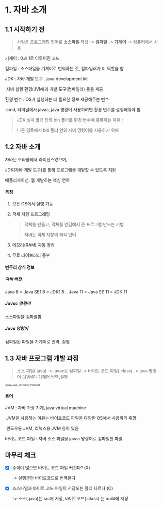 # 1. 자바 소개



## 1.1 시작하기 전

>  사람은 프로그래밍 언어로 **소스파일** 작성 -> **컴파일** -> **기계어** -> 컴퓨터에서 사용

기계어 : 0과 1로 이루어진 코드

컴파일 : 소스파일을 기계어로 번역하는 것, 컴파일러가 이 역할을 함

JDK : 자바 개발 도구 . java development kit  

​		  자바 실행 환경(JVM)과 개발 도구(컴파일러) 등을 제공

환경 변수 : OS가 실행하는 데 필요한 정보 제공해주는 변수

​					cmd, 터미널에서 javac, java 명령어 사용하려면 환경 변수를 설정해줘야 함

> JDK 설치 폴더 안의 bin 폴더를 환경 변수에 등록하는 이유 :
>
> 다른 경로에서 bin 폴더 안의 자바 명령어를 사용하기 위해



## 1.2 자바 소개

자바는 오라클에서 라이선스있으며, 

JDK(자바 개발 도구)를 통해 프로그램을 개발할 수 있도록 지원

애플리케이션, 웹 개발하는 핵심 언어



#### 특징

1. 모든 OS에서 실행 가능

2. 객체 지향 프로그래밍

   > 객체를 만들고, 객체를 연결해서 큰 프로그램 만드는 기법
   >
   > 자바는 객체 지향의 최적 언어

3. 메모리(RAM) 자동 정리

4. 무료 라이브러리 풍부



#### 변두리 상식 정보

##### 자바 버전

Java 8  = Java SE1.8 = JDK1.8   ..   Java 11  = Java SE 11 = JDK 11

##### Javac 명령어

소스파일을 컴파일함

##### Java 명령어

컴파일된 파일을 기계어로 번역, 실행



## 1.3 자바 프로그램 개발 과정

> 소스 파일(.java) -> javac로 컴파일 -> 바이트 코드 파일(.class) -> java 명령어 (JVM이 기계어 번역,실행          
>

<img src="https://user-images.githubusercontent.com/38436013/116369884-d3d31280-a844-11eb-9cd5-bc703d1597f6.jpg" alt="KakaoTalk_20210428_171050681" style="zoom: 50%;" />

#### 용어

JVM : 자바 가상 기계, java virtual machine 

​		  JVM을 사용하는 이유는 바이트코드 파일을 다양한 OS에서 사용하기 위함

​		 윈도우용 JVM, 리눅스용 JVM 등이 있음

바이트 코드 파일 : 자바 소스 파일을 javac 명령어로 컴파일한 파일	



## 마무리 체크 

- [x] 주석이 많으면 바이트 코드 파일 커진다?  (X)    

  ->  실행문만 바이트코드로 번역된다

- [x] 소스파일과 바이트 코드 파일이 저장되는 폴더 다르다  (O)   

  ->   소스(.java)는 src에 저장, 바이트코드(.class) 는 build에 저장